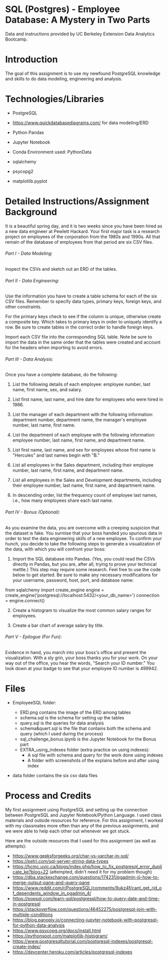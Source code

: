 # SQL (Postgres) - Employee Database: A Mystery in Two Parts

Data and instructions provided by UC Berkeley Extension Data Analytics Bootcamp.

# Introduction 

The goal of this assignment is to use my newfound PostgreSQL knowledge and skills to do data modeling, engineering and analysis. 

# Technologies/Libraries

  - PostgreSQL
  
  - https://www.quickdatabasediagrams.com/ for data modeling/ERD
  
  - Python Pandas
  
  - Jupyter Notebook
  
  - Conda Environment used: PythonData
  
  - sqlalchemy
  
  - psycopg2
  
  - matplotlib.pyplot

# Detailed Instructions/Assignment Background

It is a beautiful spring day, and it is two weeks since you have been hired as a new data engineer at Pewlett Hackard. Your first major task is a research project on employees of the corporation from the 1980s and 1990s. All that remain of the database of employees from that period are six CSV files.

###### Part I - Data Modeling:

Inspect the CSVs and sketch out an ERD of the tables.

###### Part II - Data Engineering:

Use the information you have to create a table schema for each of the six CSV files. Remember to specify data types, primary keys, foreign keys, and other constraints.

For the primary keys check to see if the column is unique, otherwise create a composite key. Which takes to primary keys in order to uniquely identify a row.
Be sure to create tables in the correct order to handle foreign keys.

Import each CSV file into the corresponding SQL table. Note be sure to import the data in the same order that the tables were created and account for the headers when importing to avoid errors.

###### Part III - Data Analysis:

Once you have a complete database, do the following:

1. List the following details of each employee: employee number, last name, first name, sex, and salary.

2. List first name, last name, and hire date for employees who were hired in 1986.

3. List the manager of each department with the following information: department number, department name, the manager's employee number, last name, first name.

4. List the department of each employee with the following information: employee number, last name, first name, and department name.

5. List first name, last name, and sex for employees whose first name is "Hercules" and last names begin with "B."

6. List all employees in the Sales department, including their employee number, last name, first name, and department name.

7. List all employees in the Sales and Development departments, including their employee number, last name, first name, and department name.

8. In descending order, list the frequency count of employee last names, i.e., how many employees share each last name.

###### Part IV - Bonus (Optional):

As you examine the data, you are overcome with a creeping suspicion that the dataset is fake. You surmise that your boss handed you spurious data in order to test the data engineering skills of a new employee. To confirm your hunch, you decide to take the following steps to generate a visualization of the data, with which you will confront your boss:

1. Import the SQL database into Pandas. (Yes, you could read the CSVs directly in Pandas, but you are, after all, trying to prove your technical mettle.) This step may require some research. Feel free to use the code below to get started. Be sure to make any necessary modifications for your username, password, host, port, and database name:

from sqlalchemy import create_engine
engine = create_engine('postgresql://localhost:5432/<your_db_name>')
connection = engine.connect()

2. Create a histogram to visualize the most common salary ranges for employees.

3. Create a bar chart of average salary by title.

###### Part V - Epilogue (For Fun):

Evidence in hand, you march into your boss's office and present the visualization. With a sly grin, your boss thanks you for your work. On your way out of the office, you hear the words, "Search your ID number." You look down at your badge to see that your employee ID number is 499942.

# Files

  - EmployeeSQL folder: 
    - ERD.png contains the image of the ERD among tables
    - schema.sql is the schema for setting up the tables
    - query.sql is the queries for data analysis
    - schema&quert.sql is the file that contains both the schema and query (which I used during the process)
    - sql_challenge_bonus.ipynb is the Jupyter Notebook for the Bonus part
    - EXTRA_using_indexes folder (extra practice on using indexes): 
      - A sql file with schema and query for the work done using indexes
      - A folder with screenshots of the explains before and after using index
  
  - data folder contains the six csv data files

# Process and Credits

My first assignment using PostgreSQL and setting up the connection between PostgreSQL and Jupyter Notebook/Python Language. I used class materials and outside resources for reference. For this assignment, I worked with my classmates more often than any of the previous assignments, and we were able to help each other out whenever we got stuck.

Here are the outside resources that I used for this assignment (as well as attempts):

  - https://www.geeksforgeeks.org/char-vs-varchar-in-sql/
  - https://petri.com/sql-server-string-data-types
  - https://hcmc.uvic.ca/blogs/index.php/how_to_fix_postgresql_error_duplicate_ke?blog=22 (attempted, didn't need it for my problem though)
  - https://dba.stackexchange.com/questions/174231/pgadmin-iii-how-to-merge-output-pane-and-query-pane 
  - https://www.reddit.com/r/PostgreSQL/comments/9ukz4f/cant_get_rid_of_dependents_window_in_pgadmin_4/
  - https://popsql.com/learn-sql/postgresql/how-to-query-date-and-time-in-postgresql
  - https://stackoverflow.com/questions/46452275/postgresql-join-with-multiple-conditions
  - https://blog.panoply.io/connecting-jupyter-notebook-with-postgresql-for-python-data-analysis
  - https://www.psycopg.org/docs/install.html
  - https://pythonspot.com/matplotlib-histogram/
  - https://www.postgresqltutorial.com/postgresql-indexes/postgresql-create-index/
  - https://devcenter.heroku.com/articles/postgresql-indexes
  
